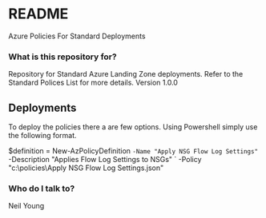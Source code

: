 # README #

Azure Policies For Standard Deployments

### What is this repository for? ###

Repository for Standard Azure Landing Zone deployments. Refer to the Standard Polices List for more details.
Version 1.0.0


## Deployments
To deploy the policies there a are few options. Using Powershell simply use the following format.

$definition = New-AzPolicyDefinition `
    -Name "Apply NSG Flow Log Settings" `
    -Description "Applies Flow Log Settings to NSGs" `
    -Policy "c:\policies\Apply NSG Flow Log Settings.json"



### Who do I talk to? ###
Neil Young
